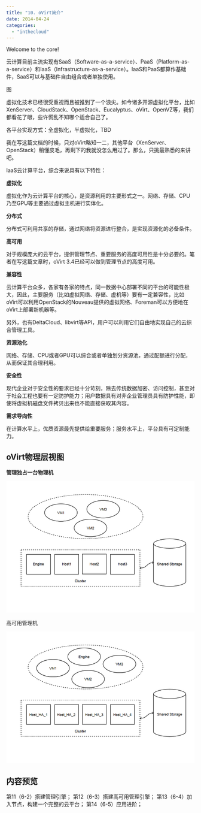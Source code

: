 ```yaml
---
title: "10. oVirt简介"
date: 2014-04-24
categories: 
  - "inthecloud"
---
```


Welcome to the core!

云计算目前主流实现有SaaS（Software-as-a-service）、PaaS（Platform-as-a-service）和IaaS（Infrastructure-as-a-service）。IaaS和PaaS都算作基础件，SaaS可以与基础件自由组合或者单独使用。

图

虚拟化技术已经很受重视而且被推到了一个浪尖。如今诸多开源虚拟化平台，比如XenServer、CloudStack、OpenStack、Eucalyptus、oVirt、OpenVZ等，我们都看花了眼，些许慌乱不知哪个适合自己了。

各平台实现方式：全虚拟化，半虚拟化，TBD

我在写这篇文档的时候，只对oVirt略知一二，其他平台（XenServer、OpenStack）稍懂皮毛，再剩下的我就没怎么用过了。那么，只挑最熟悉的来讲吧。

IaaS云计算平台，综合来说具有以下特性：

**虚拟化**

虚拟化作为云计算平台的核心，是资源利用的主要形式之一。网络、存储、CPU乃至GPU等主要通过虚拟主机进行实体化。

**分布式**

分布式可利用共享的存储，通过网络将资源进行整合，是实现资源化的必备条件。

**高可用**

对于规模庞大的云平台，提供管理节点、重要服务的高度可用性是十分必要的。笔者在写这篇文章时，oVirt 3.4已经可以做到管理节点的高度可用。

**兼容性**

云计算平台众多，各家有各家的特点，同一数据中心部署不同的平台的可能性极大，因此，主要服务（比如虚拟网络、存储、虚机等）要有一定兼容性，比如oVirt可以利用OpenStack的Nouveau提供的虚拟网络、Foreman可以方便地在oVirt上部署新机器等。

另外，也有DeltaCloud、libvirt等API，用户可以利用它们自由地实现自己的云综合管理工具。

**资源池化**

网络、存储、CPU或者GPU可以综合或者单独划分资源池，通过配额进行分配，从而保证其合理利用。

**安全性**

现代企业对于安全性的要求已经十分苛刻，除去传统数据加密、访问控制，甚至对于社会工程也要有一定防护能力；用户数据具有对非企业管理员具有防护性能，即使将虚拟机磁盘文件拷贝出来也不能直接获取其内容。

**需求导向性**

在计算水平上，优质资源最先提供给重要服务；服务水平上，平台具有可定制能力。

## oVirt物理层视图

**管理独占一台物理机**

[![Normal](/blog/images/Normal.png)](http://blog.lofyer.org/cloud-6-1-ovirt-description/normal/)

高可用管理机

[![HA](/blog/images/HA.png)](http://blog.lofyer.org/cloud-6-1-ovirt-description/ha/)

## 内容预览

第11（6-2）搭建管理引擎； 第12（6-3）搭建高可用管理引擎； 第13（6-4）加入节点，构建一个完整的云平台； 第14（6-5）应用进阶；
